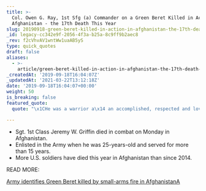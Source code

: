 ```yaml
---
title: >-
  Col. Owen G. Ray, 1st Sfg (a) Commander on a Green Beret Killed in Action in
  Afghanistan - the 17th Death This Year
slug: 20190918-green-beret-killed-in-action-in-afghanistan-the-17th-death-this-year
_id: legacy-cc342e9f-2056-4f3a-b25a-8c9ff9b2aec8
_rev: f2cVhvAV1wntWw1uaAB5yS
type: quick_quotes
draft: false
aliases:
  - >-
    article/green-beret-killed-in-action-in-afghanistan-the-17th-death-this-year/
_createdAt: '2019-09-18T16:04:07Z'
_updatedAt: '2021-03-22T13:12:18Z'
date: '2019-09-18T16:04:07+00:00'
weight: 50
is_breaking: false
featured_quote:
  quote: "\x1CHe was a warrior a\x14 an accomplished, respected and loved Special Forces Soldier that will never be forgotten."

---
```

* Sgt. 1st Class Jeremy W. Griffin died in combat on Monday in Afghanistan.
* Enlisted in the Army when he was 25-years-old and served for more than 15 years.
* More U.S. soldiers have died this year in Afghanistan than since 2014.

READ MORE:

[Army identifies Green Beret killed by small-arms fire in AfghanistanA](https://www.stripes.com/news/us/army-identifies-green-beret-killed-by-small-arms-fire-in-afghanistan-1.599290)